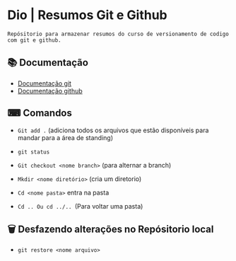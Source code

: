 
# Dio | Resumos Git e Github    

    Repósitorio para armazenar resumos do curso de versionamento de codigo com git e github.

## 📚 Documentação
- [Documentação git](https://git-scm.com/docs/git/pt_BR)
- [Documentação github](https://docs.github.com/)

## ⌨ Comandos

- ```Git add .``` (adiciona todos os arquivos que estão disponíveis para mandar para a área de standing)
- ```git status``` 

- ```Git checkout <nome branch>``` (para alternar a branch)

- ```Mkdir <nome diretório>``` (cria um diretorio)

- ```Cd <nome pasta>``` entra na pasta
- ```Cd .. Ou cd ../.. ```(Para voltar uma pasta)

## 🗑 Desfazendo alterações no Repósitorio local
- ```git restore <nome arquivo>```
